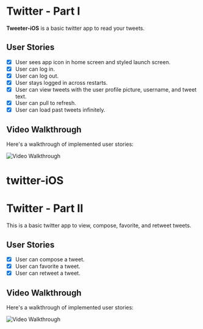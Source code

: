 # Twitter - Part I

**Tweeter-iOS** is a basic twitter app to read your tweets.



## User Stories

- [X] User sees app icon in home screen and styled launch screen.
- [X] User can log in. 
- [X] User can log out. 
- [X] User stays logged in across restarts.
- [X] User can view tweets with the user profile picture, username, and tweet text.
- [X] User can pull to refresh.
- [X] User can load past tweets infinitely.

## Video Walkthrough

Here's a walkthrough of implemented user stories:

<img src='http://g.recordit.co/yB9OpVdsKU.gif' title='Video Walkthrough' width='' alt='Video Walkthrough' />


# twitter-iOS

# Twitter - Part II

This is a basic twitter app to view, compose, favorite, and retweet tweets.


## User Stories
- [X] User can compose a tweet. 
- [X] User can favorite a tweet.
- [X] User can retweet a tweet. 

## Video Walkthrough

Here's a walkthrough of implemented user stories:

<img src='http://g.recordit.co/QHtwX7sfAr.gif' title='Video Walkthrough' width='' alt='Video Walkthrough' />



